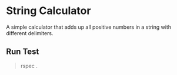 # String Calculator
A simple calculator that adds up all positive numbers in a string with different delimiters.

## Run Test
> rspec .